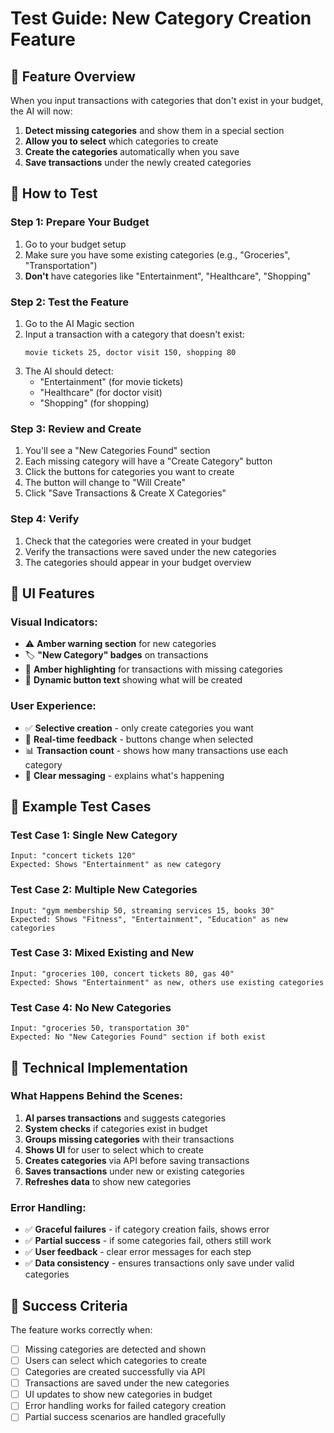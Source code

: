 # Test Guide: New Category Creation Feature

## 🎯 **Feature Overview**

When you input transactions with categories that don't exist in your budget, the AI will now:

1. **Detect missing categories** and show them in a special section
2. **Allow you to select** which categories to create
3. **Create the categories** automatically when you save
4. **Save transactions** under the newly created categories

## 🧪 **How to Test**

### **Step 1: Prepare Your Budget**
1. Go to your budget setup
2. Make sure you have some existing categories (e.g., "Groceries", "Transportation")
3. **Don't** have categories like "Entertainment", "Healthcare", "Shopping"

### **Step 2: Test the Feature**
1. Go to the AI Magic section
2. Input a transaction with a category that doesn't exist:
   ```
   movie tickets 25, doctor visit 150, shopping 80
   ```
3. The AI should detect:
   - "Entertainment" (for movie tickets)
   - "Healthcare" (for doctor visit) 
   - "Shopping" (for shopping)

### **Step 3: Review and Create**
1. You'll see a "New Categories Found" section
2. Each missing category will have a "Create Category" button
3. Click the buttons for categories you want to create
4. The button will change to "Will Create"
5. Click "Save Transactions & Create X Categories"

### **Step 4: Verify**
1. Check that the categories were created in your budget
2. Verify the transactions were saved under the new categories
3. The categories should appear in your budget overview

## 🎨 **UI Features**

### **Visual Indicators:**
- ⚠️ **Amber warning section** for new categories
- 🏷️ **"New Category" badges** on transactions
- 🎨 **Amber highlighting** for transactions with missing categories
- 📝 **Dynamic button text** showing what will be created

### **User Experience:**
- ✅ **Selective creation** - only create categories you want
- 🔄 **Real-time feedback** - buttons change when selected
- 📊 **Transaction count** - shows how many transactions use each category
- 🎯 **Clear messaging** - explains what's happening

## 🚀 **Example Test Cases**

### **Test Case 1: Single New Category**
```
Input: "concert tickets 120"
Expected: Shows "Entertainment" as new category
```

### **Test Case 2: Multiple New Categories**
```
Input: "gym membership 50, streaming services 15, books 30"
Expected: Shows "Fitness", "Entertainment", "Education" as new categories
```

### **Test Case 3: Mixed Existing and New**
```
Input: "groceries 100, concert tickets 80, gas 40"
Expected: Shows "Entertainment" as new, others use existing categories
```

### **Test Case 4: No New Categories**
```
Input: "groceries 50, transportation 30"
Expected: No "New Categories Found" section if both exist
```

## 🔧 **Technical Implementation**

### **What Happens Behind the Scenes:**
1. **AI parses transactions** and suggests categories
2. **System checks** if categories exist in budget
3. **Groups missing categories** with their transactions
4. **Shows UI** for user to select which to create
5. **Creates categories** via API before saving transactions
6. **Saves transactions** under new or existing categories
7. **Refreshes data** to show new categories

### **Error Handling:**
- ✅ **Graceful failures** - if category creation fails, shows error
- ✅ **Partial success** - if some categories fail, others still work
- ✅ **User feedback** - clear error messages for each step
- ✅ **Data consistency** - ensures transactions only save under valid categories

## 🎯 **Success Criteria**

The feature works correctly when:
- [ ] Missing categories are detected and shown
- [ ] Users can select which categories to create
- [ ] Categories are created successfully via API
- [ ] Transactions are saved under the new categories
- [ ] UI updates to show new categories in budget
- [ ] Error handling works for failed category creation
- [ ] Partial success scenarios are handled gracefully 